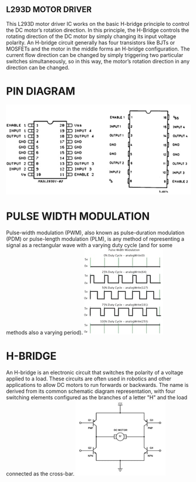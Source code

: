 ## L293D MOTOR DRIVER
This L293D motor driver IC works on the basic H-bridge principle to control the DC motor’s rotation direction. In this principle, the H-Bridge controls the rotating direction of the DC motor by simply changing its input voltage polarity. An H-bridge circuit generally has four transistors like BJTs or MOSFETs and the motor in the middle forms an H-bridge configuration. The current flow direction can be changed by simply triggering two particular switches simultaneously, so in this way, the motor’s rotation direction in any direction can be changed.
# PIN DIAGRAM
![](https://github.com/Nash1126/Resource/blob/main/WhatsApp%20Image%202024-12-21%20at%2011.39.51.jpeg?raw=true)
# PULSE WIDTH MODULATION
Pulse-width modulation (PWM), also known as pulse-duration modulation (PDM) or pulse-length modulation (PLM), is any method of representing a signal as a rectangular wave with a varying duty cycle (and for some methods also a varying period).
![](https://github.com/Nash1126/Resource/blob/main/WhatsApp%20Image%202024-12-21%20at%2011.39.52.jpeg?raw=true)
# H-BRIDGE
An H-bridge is an electronic circuit that switches the polarity of a voltage applied to a load. These circuits are often used in robotics and other applications to allow DC motors to run forwards or backwards. The name is derived from its common schematic diagram representation, with four switching elements configured as the branches of a letter "H" and the load connected as the cross-bar.
![](https://github.com/Nash1126/Resource/blob/main/WhatsApp%20Image%202024-12-21%20at%2011.39.51%20(1).jpeg?raw=true)
